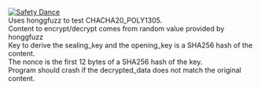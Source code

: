[![Safety Dance](https://img.shields.io/badge/unsafe-forbidden-success.svg)](https://github.com/rust-secure-code/safety-dance/) <br>
 Uses honggfuzz to test CHACHA20_POLY1305.<BR>
 Content to encrypt/decrypt comes from random value provided by honggfuzz <br>
 Key to derive the sealing_key and the opening_key is a SHA256 hash of the content. <br>
 The nonce is the first 12 bytes of a SHA256 hash of the key.<br>
 Program should crash if the decrypted_data does not match the original content.
